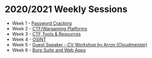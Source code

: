 # 2020/2021 Weekly Sessions

- Week 1 - [Password Cracking](https://github.com/DMUHackers/weekly_sessions/tree/master/2020-2021/week_1)
- Week 2 - [CTF/Wargaming Platforms](https://github.com/DMUHackers/weekly_sessions/blob/master/2020-2021/week_2/CTF-Platforms.pdf)
- Week 3 - [CTF Tools & Resources](https://github.com/DMUHackers/weekly_sessions/blob/master/2020-2021/week_3/CTF-Tools.pdf)
- Week 4 - [OSINT](https://github.com/DMUHackers/weekly_sessions/blob/master/2020-2021/week_4/OSINT.pdf)
- Week 5 - [Guest Speaker - CV Workshop by Arron (Cloudmeister)](https://github.com/DMUHackers/weekly_sessions/blob/master/2020-2021/week_5/CV-Workshop.pdf)
- Week 6 - [Burp Suite and Web Apps](https://github.com/DMUHackers/weekly_sessions/blob/master/2020-2021/week_6/README.md)
